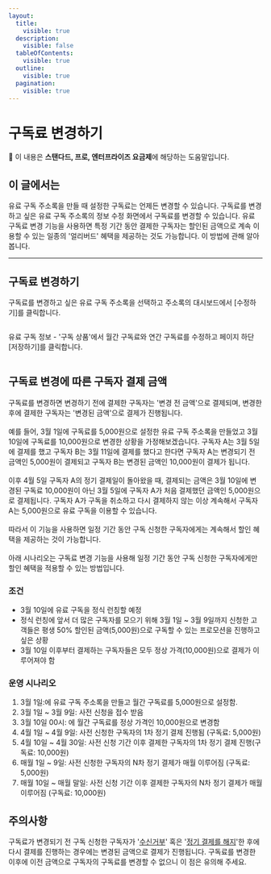 ```yaml
---
layout:
  title:
    visible: true
  description:
    visible: false
  tableOfContents:
    visible: true
  outline:
    visible: true
  pagination:
    visible: true
---
```


# 구독료 변경하기

**💬** 이 내용은 **스탠다드, 프로, 엔터프라이즈 요금제**에 해당하는 도움말입니다.

&#x20;

## 이 글에서는

유료 구독 주소록을 만들 때 설정한 구독료는 언제든 변경할 수 있습니다. 구독료를 변경하고 싶은 유료 구독 주소록의 정보 수정 화면에서 구독료를 변경할 수 있습니다. 유료 구독료 변경 기능을 사용하면 특정 기간 동안 결제한 구독자는 할인된 금액으로 계속 이용할 수 있는 일종의 '얼리버드' 혜택을 제공하는 것도 가능합니다. 이 방법에 관해 알아봅니다.

***

## 구독료 변경하기 <a href="#h_0e56d186cc" id="h_0e56d186cc"></a>

구독료를 변경하고 싶은 유료 구독 주소록을 선택하고 주소록의 대시보드에서 \[수정하기]를 클릭합니다.

<figure><img src="https://help.stibee.com/hc/article_attachments/4756483739151/6270c032e0b91.png" alt=""><figcaption></figcaption></figure>

유료 구독 정보 - '구독 상품'에서 월간 구독료와 연간 구독료를 수정하고 페이지 하단 \[저장하기]를 클릭합니다.

&#x20;

<figure><img src="https://help.stibee.com/hc/article_attachments/4756483755023/6270c03493798.png" alt=""><figcaption></figcaption></figure>

## 구독료 변경에 따른 구독자 결제 금액 <a href="#h_2ba5fdfc62" id="h_2ba5fdfc62"></a>

구독료를 변경하면 변경하기 전에 결제한 구독자는 '변경 전 금액'으로 결제되며, 변경한 후에 결제한 구독자는 '변경된 금액'으로 결제가 진행됩니다.\
\
예를 들어, 3월 1일에 구독료를 5,000원으로 설정한 유료 구독 주소록을 만들었고 3월 10일에 구독료를 10,000원으로 변경한 상황을 가정해보겠습니다. 구독자 A는 3월 5일에 결제를 했고 구독자 B는 3월 11일에 결제를 했다고 한다면 구독자 A는 변경되기 전 금액인 5,000원이 결제되고 구독자 B는 변경된 금액인 10,000원이 결제가 됩니다.\
\
이후 4월 5일 구독자 A의 정기 결제일이 돌아왔을 때, 결제되는 금액은 3월 10일에 변경된 구독료 10,000원이 아닌 3월 5일에 구독자 A가 처음 결제했던 금액인 5,000원으로 결제됩니다. 구독자 A가 구독을 취소하고 다시 결제하지 않는 이상 계속해서 구독자 A는 5,000원으로 유료 구독을 이용할 수 있습니다.\
\
따라서 이 기능을 사용하면 일정 기간 동안 구독 신청한 구독자에게는 계속해서 할인 혜택을 제공하는 것이 가능합니다.\
\
아래 시나리오는 구독료 변경 기능을 사용해 일정 기간 동안 구독 신청한 구독자에게만 할인 혜택을 적용할 수 있는 방법입니다.



### **조건**

* 3월 10일에 유료 구독을 정식 런칭할 예정
* 정식 런칭에 앞서 더 많은 구독자를 모으기 위해 3월 1일 \~ 3월 9일까지 신청한 고객들은 평생 50% 할인된 금액(5,000원)으로 구독할 수 있는 프로모션을 진행하고 싶은 상황
* 3월 10일 이후부터 결제하는 구독자들은 모두 정상 가격(10,000원)으로 결제가 이루어져야 함

### **운영 시나리오**

1. 3월 1일:에 유료 구독 주소록을 만들고 월간 구독료를 5,000원으로 설정함.
2. 3월 1일 \~ 3월 9일: 사전 신청을 접수 받음
3. 3월 10일 00시: 에 월간 구독료를 정상 가격인 10,000원으로 변경함
4. 4월 1일 \~ 4월 9일: 사전 신청한 구독자의 1차 정기 결제 진행됨 (구독료: 5,000원)
5. 4월 10일 \~ 4월 30일: 사전 신청 기간 이후 결제한 구독자의 1차 정기 결제 진행(구독료: 10,000원)
6. 매월 1일 \~ 9일: 사전 신청한 구독자의 N차 정기 결제가 매월 이루어짐 (구독료: 5,000원)
7. 매월 10일 \~ 매월 말일: 사전 신청 기간 이후 결제한 구독자의 N차 정기 결제가 매월 이루어짐 (구독료: 10,000원)



## 주의사항 <a href="#h_4fca3a5450" id="h_4fca3a5450"></a>

구독료가 변경되기 전 구독 신청한 구독자가 '[수신거부](https://help.stibee.com/hc/ko/articles/4756468563983)' 혹은 '[정기 결제를 해지](https://help.stibee.com/hc/ko/articles/4756491765775)'한 후에 다시 결제를 진행하는 경우에는 변경된 금액으로 결제가 진행됩니다. 구독료를 변경한 이후에 이전 금액으로 구독자의 구독료를 변경할 수 없으니 이 점은 유의해 주세요.
